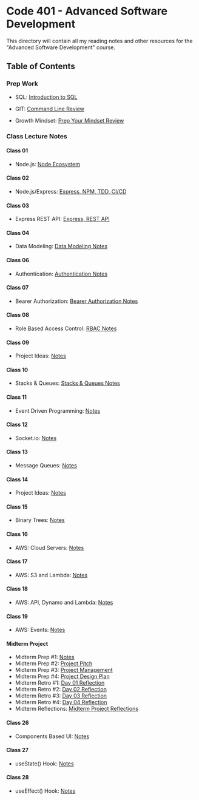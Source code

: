 # Code 401 - Advanced Software Development

This directory will contain all my reading notes and other resources for the "Advanced Software Development" course.

## Table of Contents
### Prep Work

- SQL: [Introduction to SQL](prep-work/sql/intro-to-sql.md)
- GIT: [Command Line Review](prep-work/git/command-line-review.md)

- Growth Mindset: [Prep Your Mindset Review](prep-work/growth-mindset.md)

### Class Lecture Notes

#### Class 01
- Node.js: [Node Ecosystem](class-01/node-ecosystem.md)

#### Class 02
- Node.js/Express: [Express, NPM, TDD, CI/CD](class-02/express-npm-tdd-cicd.md)

#### Class 03
- Express REST API: [Express, REST API](class-03/express-rest-api.md)

#### Class 04
- Data Modeling: [Data Modeling Notes](class-04/dataModeling.md)

#### Class 06
- Authentication: [Authentication Notes](class-06/authentication.md)

#### Class 07
- Bearer Authorization: [Bearer Authorization Notes](class-07/bearerAuth.md)

#### Class 08
- Role Based Access Control: [RBAC Notes](class-08/accessControl.md)

#### Class 09
- Project Ideas: [Notes](class-09/projectIdeas.md)

#### Class 10
- Stacks & Queues: [Stacks & Queues Notes](class-10/stacksAndQueues.md)

#### Class 11
- Event Driven Programming: [Notes](class-11/eventDrivenProgramming.md)

#### Class 12
- Socket.io: [Notes](class-12/webSockets.md)

#### Class 13
- Message Queues: [Notes](class-13/messageQueues.md)

#### Class 14
- Project Ideas: [Notes](class-14/projectIdeas.md)

#### Class 15
- Binary Trees: [Notes](class-15/trees.md)

#### Class 16
- AWS: Cloud Servers: [Notes](class-16/awsCloudServers.md)

#### Class 17
- AWS: S3 and Lambda: [Notes](class-17/s3andLambda.md)

#### Class 18
- AWS: API, Dynamo and Lambda: [Notes](class-18/awsAPIDynamoLambda.md)

#### Class 19
- AWS: Events: [Notes](class-19/awsEvents.md)

#### Midterm Project
- Midterm Prep #1: [Notes](midterm/prep01.md)
- Midterm Prep #2: [Project Pitch](midterm/ideasPitch.md)
- Midterm Prep #3: [Project Management](https://github.com/orgs/Spots-LLC/projects/1)
- Midterm Prep #4: [Project Design Plan](midterm/planning.md)
- Midterm Retro #1: [Day 01 Reflection](midterm/retroDayOne.md)
- Midterm Retro #2: [Day 02 Reflection](midterm/retroDayTwo.md)
- Midterm Retro #3: [Day 03 Reflection](midterm/retroDayThree.md)
- Midterm Retro #4: [Day 04 Reflection](midterm/retroDayFour.md)
- Midterm Reflections: [Midterm Project Reflections](midterm/reflections.md)

#### Class 26
- Components Based UI: [Notes](class-26/reactCompoments.md)

#### Class 27
- useState() Hook: [Notes](class-27/useStateHook.md)

#### Class 28
- useEffect() Hook: [Notes](class-28/useEffectHook.md)